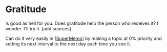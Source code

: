 # Gratitude

Is good as hell for you.
Does gratitude help the person who receives it? I wonder. I'll try it. 
[add sources]

Can do it very easily in [[SuperMemo]] by making a topic at 0% priority and setting its next interval to the next day each time you see it.

[//begin]: # "Autogenerated link references for markdown compatibility"
[SuperMemo]: SuperMemo "SuperMemo"
[//end]: # "Autogenerated link references"